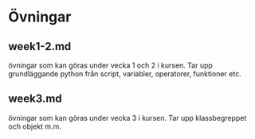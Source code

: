 # Övningar

## week1-2.md
övningar som kan göras under vecka 1 och 2 i kursen.
Tar upp grundläggande python från script, variabler, operatorer, funktioner etc.

## week3.md
övningar som kan göras under vecka 3 i kursen.
Tar upp klassbegreppet och objekt m.m.

